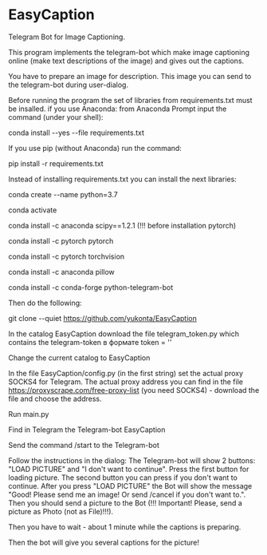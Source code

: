 # EasyCaption
Telegram Bot for Image Captioning.

This program implements the telegram-bot which make image captioning online (make text descriptions of the image) and gives out the captions.

You have to prepare an image for description. This image you can send to the telegram-bot during user-dialog.

Before running the program the set of libraries from requirements.txt must be insalled. if you use Anaconda: from Anaconda Prompt input the command (under your shell):

conda install --yes --file requirements.txt

If you use pip (without Anaconda) run the command:

pip install -r requirements.txt

Instead of installing requirements.txt you can install the next libraries:

conda create --name <EnvName> python=3.7
  
conda activate <EnvName> 
  
conda install -c anaconda scipy==1.2.1 (!!! before installation pytorch)

conda install -c pytorch pytorch

conda install -c pytorch torchvision

conda install -c anaconda pillow

conda install -c conda-forge python-telegram-bot


Then do the following:

git clone --quiet https://github.com/yukonta/EasyCaption

In the catalog EasyCaption download the file telegram_token.py which contains the telegram-token в формате token = '<token>'

Change the current catalog to EasyCaption

In the file EasyCaption/config.py (in the first string) set the actual proxy SOCKS4 for Telegram. The actual proxy address you can find in the file https://proxyscrape.com/free-proxy-list (you need SOCKS4) - download the file and choose the address.

Run main.py 

Find in Telegram the Telegram-bot EasyCaption

Send the command /start to the Telegram-bot

Follow the instructions in the dialog: The Telegram-bot will show 2 buttons: "LOAD PICTURE" and "I don't want to continue". Press the first button for loading picture. The second button you can press if you don't want to continue.
After you press "LOAD PICTURE" the Bot will show the message "Good! Please send me an image! Or send /cancel if you don't want to.". Then you should send a picture to the Bot (!!! Important! Please, send a picture as Photo (not as File)!!!).

Then you have to wait - about 1 minute while the captions is preparing.

Then the bot will give you several captions for the picture!

